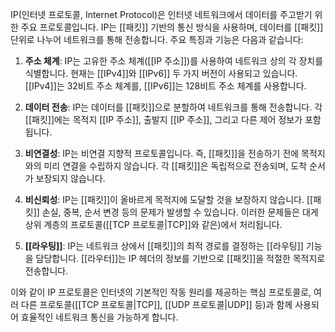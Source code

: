 IP(인터넷 프로토콜, Internet Protocol)은 인터넷 네트워크에서 데이터를 주고받기 위한 주요 프로토콜입니다. IP는 [[패킷]] 기반의 통신 방식을 사용하며, 데이터를 [[패킷]] 단위로 나누어 네트워크를 통해 전송합니다. 주요 특징과 기능은 다음과 같습니다:

1. **주소 체계**: IP는 고유한 주소 체계([[IP 주소]])를 사용하여 네트워크 상의 각 장치를 식별합니다. 현재는 [[IPv4]]와 [[IPv6]] 두 가지 버전이 사용되고 있습니다. [[IPv4]]는 32비트 주소 체계를, [[IPv6]]는 128비트 주소 체계를 사용합니다.
    
2. **데이터 전송**: IP는 데이터를 [[패킷]]으로 분할하여 네트워크를 통해 전송합니다. 각 [[패킷]]에는 목적지 [[IP 주소]], 출발지 [[IP 주소]], 그리고 다른 제어 정보가 포함됩니다.
    
3. **비연결성**: IP는 비연결 지향적 프로토콜입니다. 즉, [[패킷]]을 전송하기 전에 목적지와의 미리 연결을 수립하지 않습니다. 각 [[패킷]]은 독립적으로 전송되며, 도착 순서가 보장되지 않습니다.
    
4. **비신뢰성**: IP는 [[패킷]]이 올바르게 목적지에 도달할 것을 보장하지 않습니다. [[패킷]] 손실, 중복, 순서 변경 등의 문제가 발생할 수 있습니다. 이러한 문제들은 대게 상위 계층의 프로토콜([[TCP 프로토콜|TCP]]와 같은)에서 처리됩니다.
    
5. **[[라우팅]]**: IP는 네트워크 상에서 [[패킷]]의 최적 경로를 결정하는 [[라우팅]] 기능을 담당합니다. [[라우터]]는 IP 헤더의 정보를 기반으로 [[패킷]]을 적절한 목적지로 전송합니다.
    

이와 같이 IP 프로토콜은 인터넷의 기본적인 작동 원리를 제공하는 핵심 프로토콜로, 여러 다른 프로토콜([[TCP 프로토콜|TCP]], [[UDP 프로토콜|UDP]] 등)과 함께 사용되어 효율적인 네트워크 통신을 가능하게 합니다.
